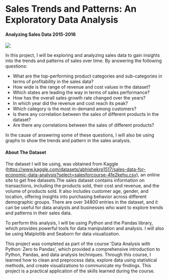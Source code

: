 # Sales Trends and Patterns: An Exploratory Data Analysis

#### Analyzing Sales Data 2015-2016

![](https://i.imgur.com/LdXHyB3.jpg)


In this project, I will be exploring and analyzing sales data to gain insights into the trends and patterns of sales over time. By answering the following questions: 

- What are the top-performing product categories and sub-categories in terms of profitability in the sales data?
- How wide is the range of revenue and cost values in the dataset?
- Which states are leading the way in terms of sales performance?
- How has the overall sales growth rate changed over the years?
- In which year did the revenue and cost reach its peak?
- Which category is the most in-demand among customers?
- Is there any correlation between the sales of different products in the dataset?
- Are there any correlations between the sales of different products?

In the cause of answering some of these questions, I will also be using graphs to show the trends and pattern in the sales analysis. 

#### About The Dataset
The dataset I will be using, was obtained from Kaggle (https://www.kaggle.com/datasets/abhishekrp1517/sales-data-for-economic-data-analysis?select=salesforcourse-4fe2kehu.csv), an online site to get free datasets.The sales dataset contains information on transactions, including the products sold, their cost and revenue, and the volume of products sold. It also includes customer age, gender, and location, offering insights into purchasing behavior across different demographic groups. There are over 34800 entries in the dataset, and it can be useful for data analysts and businesses who want to explore trends and patterns in their sales data. 

To perform this analysis, I will be using Python and the Pandas library, which provides powerful tools for data manipulation and analysis. I will also be using Matplotlib and Seaborn for data visualization.

This project was completed as part of the course 'Data Analysis with Python: Zero to Pandas', which provided a comprehensive introduction to Python, Pandas, and data analysis techniques. Through this course, I learned how to clean and preprocess data, explore data using statistical methods, and create visualizations to communicate my findings. This project is a practical application of the skills learned during the course.
